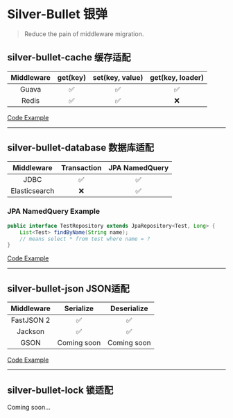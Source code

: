 # Silver-Bullet 银弹
> Reduce the pain of middleware migration.

## silver-bullet-cache 缓存适配
| Middleware |  get(key)  |  set(key, value)  |  get(key, loader)  |  
|:----------:|:----------:|:-----------------:|:------------------:|
|   Guava    |     ✅      |         ✅         |         ✅          |
|   Redis    |     ✅      |         ✅         |         ❌          |
[Code Example](https://github.com/wellCh4n/silver-bullet/blob/main/silver-bullet-test/src/test/java/com/github/wellch4n/silver/bullet/test/CacheTest.java)

---

## silver-bullet-database 数据库适配
|  Middleware   | Transaction | JPA NamedQuery |
|:-------------:|:-----------:|:--------------:|
|     JDBC      |      ✅      |       ✅        |
| Elasticsearch |      ❌      |       ✅        |
### JPA NamedQuery Example
```java
public interface TestRepository extends JpaRepository<Test, Long> {
    List<Test> findByName(String name);
    // means select * from test where name = ?
}
```
[Code Example](https://github.com/wellCh4n/silver-bullet/blob/main/silver-bullet-test/src/test/java/com/github/wellch4n/silver/bullet/test/DatabaseTest.java)

---
## silver-bullet-json JSON适配
| Middleware |  Serialize  | Deserialize |
|:----------:|:-----------:|:-----------:|
| FastJSON 2 |      ✅      |      ✅      |
|  Jackson   |      ✅      |      ✅      |
|    GSON    | Coming soon | Coming soon |

[Code Example](https://github.com/wellCh4n/silver-bullet/blob/main/silver-bullet-test/src/test/java/com/github/wellch4n/silver/bullet/test/JSONTest.java)

---
## silver-bullet-lock 锁适配
Coming soon...